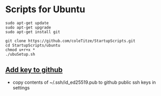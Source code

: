 # Scripts for Ubuntu
```
sudo apt-get update
sudo apt-get upgrade
sudo apt-get install git
```
```
git clone https://github.com/coleTitze/StartupScripts.git
cd StartupScripts/ubuntu
chmod u+r+x *
./ubuSetup.sh
```
## [Add key to github](https://docs.github.com/en/github/authenticating-to-github/adding-a-new-ssh-key-to-your-github-account)
+ copy contents of ~/.ssh/id_ed25519.pub to github public ssh keys in settings
